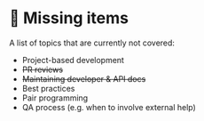 # 👀 Missing items

A list of topics that are currently not covered:

* Project-based development
* ~~PR reviews~~
* ~~Maintaining developer & API docs~~
* Best practices
* Pair programming
* QA process (e.g. when to involve external help)

